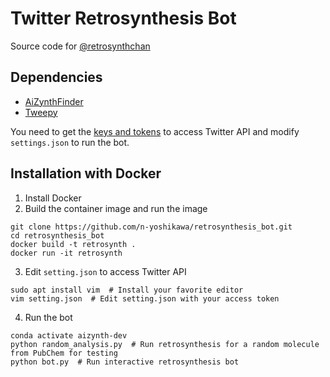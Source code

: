 # Twitter Retrosynthesis Bot
Source code for [@retrosynthchan](https://twitter.com/retrosynthchan)

## Dependencies
- [AiZynthFinder](https://github.com/MolecularAI/aizynthfinder/)
- [Tweepy](https://www.tweepy.org/)

You need to get the [keys and tokens](https://developer.twitter.com/en/docs/authentication/oauth-1-0a) to access Twitter API and modify `settings.json` to run the bot.

## Installation with Docker
1. Install Docker
2. Build the container image and run the image
```
git clone https://github.com/n-yoshikawa/retrosynthesis_bot.git
cd retrosynthesis_bot
docker build -t retrosynth .
docker run -it retrosynth
```
3. Edit `setting.json` to access Twitter API
```
sudo apt install vim  # Install your favorite editor
vim setting.json  # Edit setting.json with your access token
```
4. Run the bot
```
conda activate aizynth-dev
python random_analysis.py  # Run retrosynthesis for a random molecule from PubChem for testing
python bot.py  # Run interactive retrosynthesis bot
```
